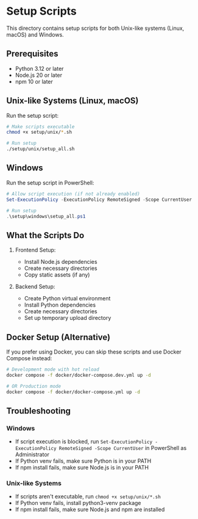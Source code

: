 # Setup Scripts

This directory contains setup scripts for both Unix-like systems (Linux, macOS) and Windows.

## Prerequisites

- Python 3.12 or later
- Node.js 20 or later
- npm 10 or later

## Unix-like Systems (Linux, macOS)

Run the setup script:
```bash
# Make scripts executable
chmod +x setup/unix/*.sh

# Run setup
./setup/unix/setup_all.sh
```

## Windows

Run the setup script in PowerShell:
```powershell
# Allow script execution (if not already enabled)
Set-ExecutionPolicy -ExecutionPolicy RemoteSigned -Scope CurrentUser

# Run setup
.\setup\windows\setup_all.ps1
```

## What the Scripts Do

1. Frontend Setup:
   - Install Node.js dependencies
   - Create necessary directories
   - Copy static assets (if any)

2. Backend Setup:
   - Create Python virtual environment
   - Install Python dependencies
   - Create necessary directories
   - Set up temporary upload directory

## Docker Setup (Alternative)

If you prefer using Docker, you can skip these scripts and use Docker Compose instead:

```bash
# Development mode with hot reload
docker compose -f docker/docker-compose.dev.yml up -d

# OR Production mode
docker compose -f docker/docker-compose.yml up -d
```

## Troubleshooting

### Windows
- If script execution is blocked, run `Set-ExecutionPolicy -ExecutionPolicy RemoteSigned -Scope CurrentUser` in PowerShell as Administrator
- If Python venv fails, make sure Python is in your PATH
- If npm install fails, make sure Node.js is in your PATH

### Unix-like Systems
- If scripts aren't executable, run `chmod +x setup/unix/*.sh`
- If Python venv fails, install python3-venv package
- If npm install fails, make sure Node.js and npm are installed